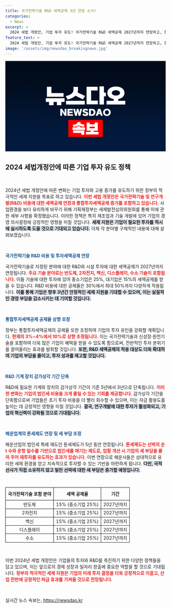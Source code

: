 ```yaml
---
title: 국가전략기술 R&D 세액공제 3년 연장 소식!
categories:
  - News
excerpt: >
  2024 세법 개정안, 기업 투자 유도! 국가전략기술 R&D 세액공제 2027년까지 연장하고, 통합투자세액 공제율은 최대 10%로 상향. 기업의 투자 촉진이 기대되는 이번 정책은 고용 증가의 전환점이 될까? 클릭해서 자세히 알아보세요!
feature_text: >
  2024 세법 개정안, 기업 투자 유도! 국가전략기술 R&D 세액공제 2027년까지 연장하고, 통합투자세액 공제율은 최대 10%로 상향. 기업의 투자 촉진이 기대되는 이번 정책은 고용 증가의 전환점이 될까? 클릭해서 자세히 알아보세요!
image: '/assets/img/newsdao_breakingnews.jpg'
---
```


<p><img src="/assets/img/newsdao_breakingnews.jpg" alt="bookingtag 속보" /></p>

<h2 data-ke-size="size26">2024 세법개정안에 따른 기업 투자 유도 정책</h2>

<p data-ke-size="size16">&nbsp;</p>

<p>2024년 세법 개정안에 따른 변화는 기업 투자와 고용 증가를 유도하기 위한 정부의 적극적인 세제 지원을 목표로 하고 있습니다. <b><span style="color: #ee2323;">이번 세법 개정안은 국가전략기술 및 연구개발(R&amp;D) 비용에 대한 세액공제 연장과 통합투자세액공제 증가를 포함하고 있습니다.</span></b> 사업환경을 보다 유리하게 바꾸기 위해 기획재정부는 세제발전심의위원회를 통해 이에 관한 세부 사항을 확정했습니다. 이러한 정책은 특히 제조업과 기술 개발에 있어 기업의 경영 의사결정에 긍정적인 영향을 미칠 것입니다. <b><span style="background-color: #21538527;">세제 지원은 기업이 필요한 투자를 적시에 실시하도록 도울 것으로 기대되고 있습니다.</span></b> 이제 각 분야별 구체적인 내용에 대해 살펴보겠습니다.</p>

<p data-ke-size="size16">&nbsp;</p>

<p><b><span style="color: #1a5490;">국가전략기술 R&amp;D 비용 및 투자세액공제 연장</span></b></p>

<p>국가전략기술로 지정된 분야에 대한 R&amp;D와 시설 투자에 대한 세액공제가 2027년까지 연장됩니다. <b><span style="color: #ee2323;">주요 기술 분야로는 반도체, 2차전지, 백신, 디스플레이, 수소 기술이 포함됩니다.</span></b> 이들 기술에 대한 투자에 있어 중소기업은 25%, 대기업은 15%의 세액공제를 받을 수 있습니다. R&amp;D 비용에 대한 공제율은 30%에서 최대 50%까지 다양하게 적용됩니다. <b><span style="background-color: #21538527;">이를 통해 기업은 향후 3년간 안정적인 세제 지원을 기대할 수 있으며, 이는 실질적인 경영 부담을 감소시키는 데 기여할 것입니다.</span></b> </p>

<p data-ke-size="size16">&nbsp;</p>

<p><b><span style="color: #1a5490;">통합투자세액공제 공제율 상향 조정</span></b></p>

<p>정부는 통합투자세액공제의 공제율 또한 조정하여 기업의 투자 유인을 강화할 계획입니다. <b><span style="color: #ee2323;">현재의 3%~4%에서 10%로 상향 조정됩니다.</span></b> 이는 국가전략기술과 신성장·원천기술을 포함하여 더욱 많은 기업이 혜택을 받을 수 있도록 함으로써, 전반적인 투자 분위기를 끌어올리는 효과를 발휘할 것입니다. <b><span style="background-color: #21538527;">또한, R&amp;D 세액공제의 적용 대상도 더욱 확대하여 기업의 부담을 줄이고, 투자 성과를 제고할 것입니다.</span></b> </p>

<p data-ke-size="size16">&nbsp;</p>

<p><b><span style="color: #1a5490;">R&amp;D 기계 장치 감가상각 기간 단축</span></b></p>

<p>R&amp;D에 필요한 기계와 장치의 감가상각 기간이 기존 5년에서 3년으로 단축됩니다. <b><span style="color: #ee2323;">이러한 변화는 기업의 법인세 비용을 크게 줄일 수 있는 기회를 제공합니다.</span></b> 감가상각 기간을 단축함으로써 기업들은 초기 투자 비용을 더 빨리 회수할 수 있으며, 이는 자금 활용도를 높이는 데 긍정적인 영향을 미칠 것입니다. <b><span style="background-color: #21538527;">결국, 연구개발에 대한 투자가 활성화되고, 기업의 혁신력이 강화될 것으로 기대됩니다.</span></b> </p>

<p data-ke-size="size16">&nbsp;</p>

<p><b><span style="color: #1a5490;">해운업계의 톤세제도 연장 및 세 부담 조정</span></b></p>

<p>해운산업의 법인세 특례 제도인 톤세제도가 5년 동안 연장됩니다. <b><span style="color: #ee2323;">톤세제도는 선박의 순t 수와 운항 일수를 기반으로 법인세를 매기는 제도로, 업황 개선 시 기업의 세 부담을 줄여 주어 재투자를 유도하는 효과가 있습니다.</span></b> 이번 연장으로 해운사들은 상대적으로 유리한 세제 환경을 얻고 지속적으로 투자할 수 있는 기반을 마련하게 됩니다. <b><span style="background-color: #21538527;">다만, 국적선사가 직접 소유하지 않고 빌린 선박에 대한 세 부담은 증가할 예정입니다.</span></b> </p>

<p data-ke-size="size16">&nbsp;</p>

<table style="width:100%; border-collapse:collapse;">

<tr>

<td style="text-align: center; height: 34px; border: 1px solid #000;"><b>국가전략기술 포함 분야</b></td>

<td style="text-align: center; height: 34px; border: 1px solid #000;"><b>세액 공제율</b></td>

<td style="text-align: center; height: 34px; border: 1px solid #000;"><b>기간</b></td>

</tr>

<tr>

<td style="text-align: center; border: 1px solid #000;">반도체</td>

<td style="text-align: center; border: 1px solid #000;">15% (중소기업 25%)</td>

<td style="text-align: center; border: 1px solid #000;">2027년까지</td>

</tr>

<tr>

<td style="text-align: center; border: 1px solid #000;">2차전지</td>

<td style="text-align: center; border: 1px solid #000;">15% (중소기업 25%)</td>

<td style="text-align: center; border: 1px solid #000;">2027년까지</td>

</tr>

<tr>

<td style="text-align: center; border: 1px solid #000;">백신</td>

<td style="text-align: center; border: 1px solid #000;">15% (중소기업 25%)</td>

<td style="text-align: center; border: 1px solid #000;">2027년까지</td>

</tr>

<tr>

<td style="text-align: center; border: 1px solid #000;">디스플레이</td>

<td style="text-align: center; border: 1px solid #000;">15% (중소기업 25%)</td>

<td style="text-align: center; border: 1px solid #000;">2027년까지</td>

</tr>

<tr>

<td style="text-align: center; border: 1px solid #000;">수소</td>

<td style="text-align: center; border: 1px solid #000;">15% (중소기업 25%)</td>

<td style="text-align: center; border: 1px solid #000;">2027년까지</td>

</tr>

</table>

<p data-ke-size="size16">&nbsp;</p>

<p>이번 2024년 세법 개정안은 기업들의 투자와 R&amp;D를 촉진하기 위한 다양한 정책들을 담고 있으며, 이는 앞으로의 경제 성장과 일자리 창출에 중요한 역할을 할 것으로 기대됩니다. <b><span style="color: #ee2323;">정부의 적극적인 세제 지원은 기업의 미래 투자 결정을 더욱 긍정적으로 이끌고, 산업 전반에 긍정적인 파급 효과를 가져올 것으로 전망됩니다.</span></b> </p>

<p data-ke-size="size16">&nbsp;</p>
실시간 뉴스 속보는, <a href="https://newsdao.kr" rel="dofollow">https://newsdao.kr</a>


